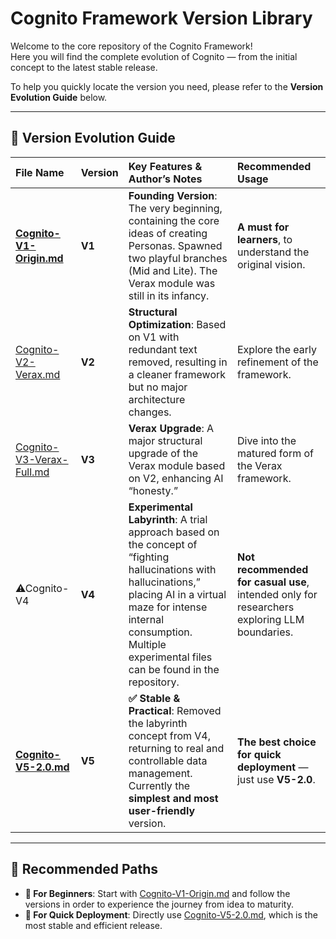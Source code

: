 # Cognito Framework Version Library  

Welcome to the core repository of the Cognito Framework!  
Here you will find the complete evolution of Cognito — from the initial concept to the latest stable release.  

To help you quickly locate the version you need, please refer to the **Version Evolution Guide** below.  

---

## 🧭 Version Evolution Guide  

| File Name | Version | Key Features & Author’s Notes | Recommended Usage |
| :--- | :--- | :--- | :--- |
| [**Cognito-V1-Origin.md**](./Cognito-V1-Origin.md) | **V1** | **Founding Version**: The very beginning, containing the core ideas of creating Personas. Spawned two playful branches (Mid and Lite). The Verax module was still in its infancy. | **A must for learners**, to understand the original vision. |
| [Cognito-V2-Verax.md](./Cognito-V2-Verax.md) | **V2** | **Structural Optimization**: Based on V1 with redundant text removed, resulting in a cleaner framework but no major architecture changes. | Explore the early refinement of the framework. |
| [Cognito-V3-Verax-Full.md](./Cognito-V3-Verax-Full.md) | **V3** | **Verax Upgrade**: A major structural upgrade of the Verax module based on V2, enhancing AI “honesty.” | Dive into the matured form of the Verax framework. |
| ⚠Cognito-V4 | **V4** | **Experimental Labyrinth**: A trial approach based on the concept of “fighting hallucinations with hallucinations,” placing AI in a virtual maze for intense internal consumption. Multiple experimental files can be found in the repository. | **Not recommended for casual use**, intended only for researchers exploring LLM boundaries. |
| [**Cognito-V5-2.0.md**](./Cognito-V5-2.0.md) | **V5** | **✅ Stable & Practical**: Removed the labyrinth concept from V4, returning to real and controllable data management. Currently the **simplest and most user-friendly** version. | **The best choice for quick deployment** — just use **V5-2.0**. |

---

## 📖 Recommended Paths  

- **🌱 For Beginners**: Start with [Cognito-V1-Origin.md](./Cognito-V1-Origin.md) and follow the versions in order to experience the journey from idea to maturity.  
- **🚀 For Quick Deployment**: Directly use [Cognito-V5-2.0.md](./Cognito-V5-2.0.md), which is the most stable and efficient release.  
